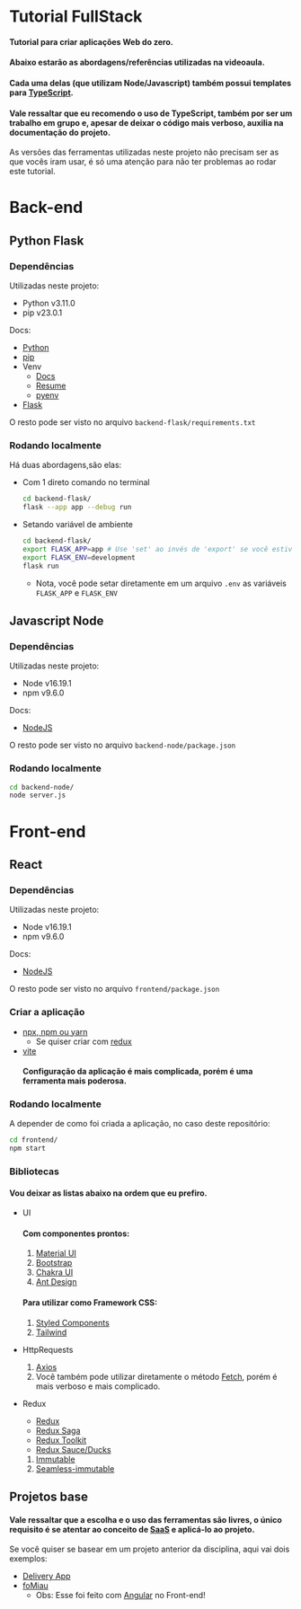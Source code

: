 # Tutorial FullStack

#### Tutorial para criar aplicações Web do zero.

#### Abaixo estarão as abordagens/referências utilizadas na videoaula.

#### Cada uma delas (que utilizam Node/Javascript) também possui templates para [**TypeScript**](https://www.typescriptlang.org/).

#### Vale ressaltar que eu recomendo o uso de TypeScript, também por ser um trabalho em grupo e, apesar de deixar o código mais verboso, auxilia na documentação do projeto.

As versões das ferramentas utilizadas neste projeto não precisam ser as que vocês iram usar, é só uma atenção para não ter problemas ao rodar este tutorial.

# Back-end

## Python Flask

### Dependências

Utilizadas neste projeto:

- Python v3.11.0
- pip v23.0.1

Docs:

- [Python](https://www.python.org/downloads/)
- [pip](https://pip.pypa.io/en/stable/installing/)
- Venv
  - [Docs](https://docs.python.org/3/library/venv.html)
  - [Resume](https://packaging.python.org/en/latest/tutorials/installing-packages/#creating-and-using-virtual-environments)
  - [pyenv](https://github.com/pyenv/pyenv#readme)
- [Flask](https://flask.palletsprojects.com/en/2.2.x/installation/#install-flask)

O resto pode ser visto no arquivo `backend-flask/requirements.txt`

### Rodando localmente

Há duas abordagens,são elas:

- Com 1 direto comando no terminal
  ```sh
  cd backend-flask/
  flask --app app --debug run
  ```
- Setando variável de ambiente
  ```sh
  cd backend-flask/
  export FLASK_APP=app # Use 'set' ao invés de 'export' se você estiver usando Windows
  export FLASK_ENV=development
  flask run
  ```
  - Nota, você pode setar diretamente em um arquivo `.env` as variáveis `FLASK_APP` e `FLASK_ENV`

## Javascript Node

### Dependências

Utilizadas neste projeto:

- Node v16.19.1
- npm v9.6.0

Docs:

- [NodeJS](https://nodejs.org/en/download/)

O resto pode ser visto no arquivo `backend-node/package.json`

### Rodando localmente

```sh
cd backend-node/
node server.js
```

# Front-end

## React

### Dependências

Utilizadas neste projeto:

- Node v16.19.1
- npm v9.6.0

Docs:

- [NodeJS](https://nodejs.org/en/download/)

O resto pode ser visto no arquivo `frontend/package.json`

### Criar a aplicação

- [npx, npm ou yarn](https://create-react-app.dev/docs/getting-started)
  - Se quiser criar com [redux](https://react-redux.js.org/introduction/getting-started#using-create-react-app)
- [vite](https://vitejs.dev/guide/#trying-vite-online)
  #### Configuração da aplicação é mais complicada, porém é uma ferramenta mais poderosa.

### Rodando localmente

A depender de como foi criada a aplicação, no caso deste repositório:

```sh
cd frontend/
npm start
```

### Bibliotecas

#### Vou deixar as listas abaixo na ordem que eu prefiro.

- UI

  #### Com componentes prontos:

  1. [Material UI](https://mui.com/material-ui/getting-started/installation/)
  2. [Bootstrap](https://react-bootstrap.github.io/getting-started/introduction)
  3. [Chakra UI](https://chakra-ui.com/docs/getting-started)
  4. [Ant Design](https://ant.design/docs/react/introduce)

  #### Para utilizar como Framework CSS:

  1. [Styled Components](https://styled-components.com/)
  2. [Tailwind](https://tailwindcss.com/docs/installation)

- HttpRequests

  1. [Axios](https://www.npmjs.com/package/axios#installing)
  2. Você também pode utilizar diretamente o método [Fetch](https://developer.mozilla.org/pt-BR/docs/Web/API/Fetch_API/Using_Fetch), porém é mais verboso e mais complicado.

- Redux
  - [Redux](https://redux.js.org/introduction/getting-started)
  - [Redux Saga](https://redux-saga.js.org/docs/introduction/GettingStarted)
  - [Redux Toolkit](https://redux-toolkit.js.org/introduction/getting-started)
  - [Redux Sauce/Ducks](https://github.com/jkeam/reduxsauce#readme)
  1. [Immutable](https://immutable-js.com/#getting-started)
  2. [Seamless-immutable](https://github.com/rtfeldman/seamless-immutable#readme)

## Projetos base

#### Vale ressaltar que a escolha e o uso das ferramentas são livres, o único requisito é se atentar ao conceito de [SaaS](https://pt.wikipedia.org/wiki/Software_como_servi%C3%A7o) e aplicá-lo ao projeto.

Se você quiser se basear em um projeto anterior da disciplina, aqui vai dois exemplos:

- [Delivery App](https://github.com/Enriqson/ess-delivery-app)
- [foMiau](https://github.com/pedrojlsilva/ess-delivery-app)
  - Obs: Esse foi feito com [Angular](https://angular.io/docs) no Front-end!
